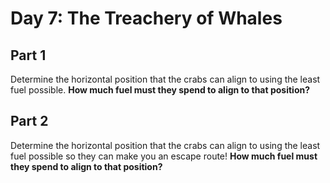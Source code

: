 # Day 7: The Treachery of Whales

## Part 1

Determine the horizontal position that the crabs can align to using the least fuel possible. **How much fuel must they spend to align to that position?**

## Part 2

Determine the horizontal position that the crabs can align to using the least fuel possible so they can make you an escape route! **How much fuel must they spend to align to that position?**

<day7-Viewer />